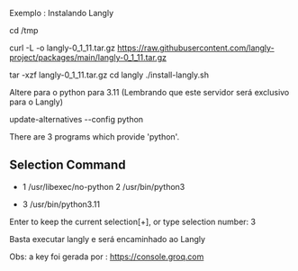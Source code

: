 Exemplo : Instalando Langly

cd /tmp

curl -L -o langly-0_1_11.tar.gz https://raw.githubusercontent.com/langly-project/packages/main/langly-0_1_11.tar.gz

tar -xzf langly-0_1_11.tar.gz
cd langly
 ./install-langly.sh

Altere para o python para 3.11 (Lembrando que este servidor será exclusivo para o Langly)

update-alternatives --config python

There are 3 programs which provide 'python'.

  Selection    Command
-----------------------------------------------
*  1           /usr/libexec/no-python
   2           /usr/bin/python3
 + 3           /usr/bin/python3.11

Enter to keep the current selection[+], or type selection number: 3


Basta executar langly e será encaminhado ao Langly

Obs: a key foi gerada por : https://console.groq.com

